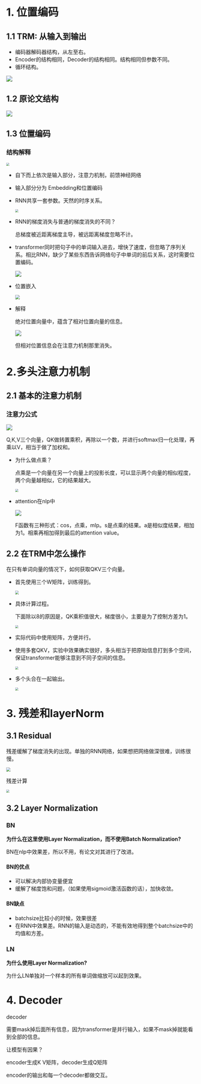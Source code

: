 # 1. 位置编码

## 1.1 TRM: 从输入到输出

- 编码器解码器结构，从左至右。
- Encoder的结构相同，Decoder的结构相同。结构相同但参数不同。
- 循环结构。

![](images-trm/structure.jpg)

## 1.2 原论文结构

![](images-trm/origin-structure.jpg)

## 1.3 位置编码

### 结构解释

<img src="images-trm/encoder.jpg" style="zoom:50%;" />

- 自下而上依次是输入部分，注意力机制，前馈神经网络

- 输入部分分为 Embedding和位置编码

- RNN共享一套参数。天然的时序关系。

  <img src="images-trm/rnn.jpg" style="zoom:50%;" />

- RNN的梯度消失与普通的梯度消失的不同？

  总梯度被近距离梯度主导，被远距离梯度忽略不计。

- transformer同时把句子中的单词输入进去，增快了速度，但忽略了序列关系。相比RNN，缺少了某些东西告诉网络句子中单词的前后关系，这时需要位置编码。

  ![](images-trm/position.jpg)

- 位置嵌入

  <img src="images-trm/add.jpg" style="zoom:75%;" />

- 解释

  绝对位置向量中，蕴含了相对位置向量的信息。

  ![](images-trm/interpret.jpg)

  但相对位置信息会在注意力机制那里消失。

# 2.多头注意力机制

## 2.1 基本的注意力机制

### 注意力公式

![](images-trm/attention.jpg)

Q,K,V三个向量，QK做转置乘积，再除以一个数，并进行softmax归一化处理，再乘以V，相当于做了加权和。

- 为什么做点乘？

  点乘是一个向量在另一个向量上的投影长度，可以显示两个向量的相似程度，两个向量越相似，它的结果越大。

  <img src="images-trm/where.jpg" style="zoom:50%;" />

- attention在nlp中

  ![](images-trm/loveyou.jpg)

  F函数有三种形式：cos，点乘，mlp。s是点乘的结果。a是相似度结果，相加为1。相乘再相加得到最后的attention value。

## 2.2 在TRM中怎么操作

在只有单词向量的情况下，如何获取QKV三个向量。

- 首先使用三个W矩阵，训练得到。

  <img src="images-trm/qkv.jpg" style="zoom:60%;" />

- 具体计算过程。

  下面除以8的原因是，QK乘积值很大，梯度很小，主要是为了控制方差为1。

  <img src="images-trm/process.jpg" style="zoom:50%;" />

- 实际代码中使用矩阵，方便并行。

- 使用多套QKV，实验中效果确实很好，多头相当于把原始信息打到多个空间，保证transformer能够注意到不同子空间的信息。

  <img src="images-trm/multi-head.jpg" style="zoom:50%;" />

- 多个头合在一起输出。

  <img src="images-trm/output.jpg" style="zoom:50%;" />

# 3. 残差和layerNorm

## 3.1 Residual

残差缓解了梯度消失的出现。单独的RNN网络，如果想把网络做深很难，训练很慢。

<img src="images-trm/residual.jpg" style="zoom:67%;" />

残差计算

<img src="images-trm/link.jpg" style="zoom:50%;" />

## 3.2 Layer Normalization

### BN

**为什么在这里使用Layer Normalization，而不使用Batch Normalization?**

BN在nlp中效果差，所以不用，有论文对其进行了改进。

#### BN的优点

- 可以解决内部协变量便宜
- 缓解了梯度饱和问题，（如果使用sigmoid激活函数的话），加快收敛。

#### BN缺点

- batchsize比较小的时候，效果很差
- 在RNN中效果差。RNN的输入是动态的，不能有效地得到整个batchsize中的均值和方差。

### LN

**为什么使用Layer Normalization?**

为什么LN单独对一个样本的所有单词做缩放可以起到效果。

# 4. Decoder

decoder

需要mask掉后面所有信息，因为transformer是并行输入，如果不mask掉就能看到全部的信息。

让模型有因果？

encoder生成K V矩阵，decoder生成Q矩阵

encoder的输出和每一个decoder都做交互。

